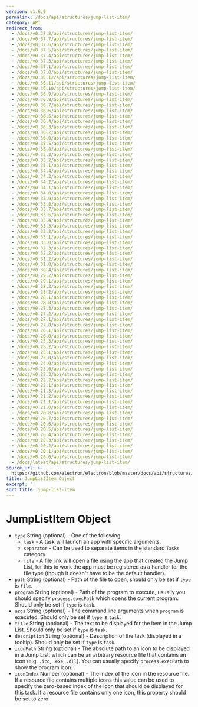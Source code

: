 ```yaml
---
version: v1.6.9
permalink: /docs/api/structures/jump-list-item/
category: API
redirect_from:
  - /docs/v0.37.8/api/structures/jump-list-item/
  - /docs/v0.37.7/api/structures/jump-list-item/
  - /docs/v0.37.6/api/structures/jump-list-item/
  - /docs/v0.37.5/api/structures/jump-list-item/
  - /docs/v0.37.4/api/structures/jump-list-item/
  - /docs/v0.37.3/api/structures/jump-list-item/
  - /docs/v0.37.1/api/structures/jump-list-item/
  - /docs/v0.37.0/api/structures/jump-list-item/
  - /docs/v0.36.12/api/structures/jump-list-item/
  - /docs/v0.36.11/api/structures/jump-list-item/
  - /docs/v0.36.10/api/structures/jump-list-item/
  - /docs/v0.36.9/api/structures/jump-list-item/
  - /docs/v0.36.8/api/structures/jump-list-item/
  - /docs/v0.36.7/api/structures/jump-list-item/
  - /docs/v0.36.6/api/structures/jump-list-item/
  - /docs/v0.36.5/api/structures/jump-list-item/
  - /docs/v0.36.4/api/structures/jump-list-item/
  - /docs/v0.36.3/api/structures/jump-list-item/
  - /docs/v0.36.2/api/structures/jump-list-item/
  - /docs/v0.36.0/api/structures/jump-list-item/
  - /docs/v0.35.5/api/structures/jump-list-item/
  - /docs/v0.35.4/api/structures/jump-list-item/
  - /docs/v0.35.3/api/structures/jump-list-item/
  - /docs/v0.35.2/api/structures/jump-list-item/
  - /docs/v0.35.1/api/structures/jump-list-item/
  - /docs/v0.34.4/api/structures/jump-list-item/
  - /docs/v0.34.3/api/structures/jump-list-item/
  - /docs/v0.34.2/api/structures/jump-list-item/
  - /docs/v0.34.1/api/structures/jump-list-item/
  - /docs/v0.34.0/api/structures/jump-list-item/
  - /docs/v0.33.9/api/structures/jump-list-item/
  - /docs/v0.33.8/api/structures/jump-list-item/
  - /docs/v0.33.7/api/structures/jump-list-item/
  - /docs/v0.33.6/api/structures/jump-list-item/
  - /docs/v0.33.4/api/structures/jump-list-item/
  - /docs/v0.33.3/api/structures/jump-list-item/
  - /docs/v0.33.2/api/structures/jump-list-item/
  - /docs/v0.33.1/api/structures/jump-list-item/
  - /docs/v0.33.0/api/structures/jump-list-item/
  - /docs/v0.32.3/api/structures/jump-list-item/
  - /docs/v0.32.2/api/structures/jump-list-item/
  - /docs/v0.31.2/api/structures/jump-list-item/
  - /docs/v0.31.0/api/structures/jump-list-item/
  - /docs/v0.30.4/api/structures/jump-list-item/
  - /docs/v0.29.2/api/structures/jump-list-item/
  - /docs/v0.29.1/api/structures/jump-list-item/
  - /docs/v0.28.3/api/structures/jump-list-item/
  - /docs/v0.28.2/api/structures/jump-list-item/
  - /docs/v0.28.1/api/structures/jump-list-item/
  - /docs/v0.28.0/api/structures/jump-list-item/
  - /docs/v0.27.3/api/structures/jump-list-item/
  - /docs/v0.27.2/api/structures/jump-list-item/
  - /docs/v0.27.1/api/structures/jump-list-item/
  - /docs/v0.27.0/api/structures/jump-list-item/
  - /docs/v0.26.1/api/structures/jump-list-item/
  - /docs/v0.26.0/api/structures/jump-list-item/
  - /docs/v0.25.3/api/structures/jump-list-item/
  - /docs/v0.25.2/api/structures/jump-list-item/
  - /docs/v0.25.1/api/structures/jump-list-item/
  - /docs/v0.25.0/api/structures/jump-list-item/
  - /docs/v0.24.0/api/structures/jump-list-item/
  - /docs/v0.23.0/api/structures/jump-list-item/
  - /docs/v0.22.3/api/structures/jump-list-item/
  - /docs/v0.22.2/api/structures/jump-list-item/
  - /docs/v0.22.1/api/structures/jump-list-item/
  - /docs/v0.21.3/api/structures/jump-list-item/
  - /docs/v0.21.2/api/structures/jump-list-item/
  - /docs/v0.21.1/api/structures/jump-list-item/
  - /docs/v0.21.0/api/structures/jump-list-item/
  - /docs/v0.20.8/api/structures/jump-list-item/
  - /docs/v0.20.7/api/structures/jump-list-item/
  - /docs/v0.20.6/api/structures/jump-list-item/
  - /docs/v0.20.5/api/structures/jump-list-item/
  - /docs/v0.20.4/api/structures/jump-list-item/
  - /docs/v0.20.3/api/structures/jump-list-item/
  - /docs/v0.20.2/api/structures/jump-list-item/
  - /docs/v0.20.1/api/structures/jump-list-item/
  - /docs/v0.20.0/api/structures/jump-list-item/
  - /docs/latest/api/structures/jump-list-item/
source_url: >-
  https://github.com/electron/electron/blob/master/docs/api/structures/jump-list-item.md
title: JumpListItem Object
excerpt: ''
sort_title: jump-list-item
---
```




<!--


                                      ::::
                                    :o+//+o:
                                    +o    oo-
                                    :o+//oo/+o/
                                      -::-   -oo:
                                               /s/
                      -::::::::-                :s/  :::--
                  :+oo+////////+:        -:/+oo/ :s:-///++oo+:
                /o+:                -/+oo+/:-     +o-      -:+o:
               /s:              -:+o+/:           -o+         :s/
              -s/            -/oo/:                /s-         +s-
              -s/         -/oo/-                   -s/         /s-
               oo       :+o/-                       oo         oo
               -s/    :oo/                          /s-       /s-
                :s/ :oo:              -::-          /s-      /s:
                  -+o/               /ssss/         :s:    -+o-
                 :o+--               /ssss/         :s:   :o+-
                :s/  +o:              -::-          /s-   --
               -s/    :+o/-                         /s-
               oo       -+o+-                       oo
              -s/         -/oo/-                   -s/
             -+soo+:         -/oo/:                /s-      /oooo+-
             o+   :s:           -:+o+/:-          -o+      /s:  -oo
             oo:--/s:       ::      -:+oo+/:-     -/-      /s/--:o+
              :+++/-        :s:          -:/+ooo++//////++oo//+o+:
                             /s:                --::::::--
                              /s/              /s-
                               :oo:          :oo:
                                 /oo/-    -/oo/
                                   -/+oooo+/-





                   _______  _______  _______  _______  __
                  |       ||       ||       ||       ||  |
                  |  _____||_     _||   _   ||    _  ||  |
                  | |_____   |   |  |  | |  ||   |_| ||  |
                  |_____  |  |   |  |  |_|  ||    ___||__|
                   _____| |  |   |  |       ||   |     __
                  |_______|  |___|  |_______||___|    |__|


    This file is generated automatically, so it should not be edited.

    To make changes, head over to the electron/electron repository:

    https://github.com/electron/electron/blob/master/docs/api/structures/jump-list-item.md

    Thanks!

-->
# JumpListItem Object

*   `type` String (optional) - One of the following:
    *   `task` - A task will launch an app with specific arguments.
    *   `separator` - Can be used to separate items in the standard `Tasks` category.
    *   `file` - A file link will open a file using the app that created the Jump List, for this to work the app must be registered as a handler for the file type (though it doesn't have to be the default handler).
*   `path` String (optional) - Path of the file to open, should only be set if `type` is `file`.
*   `program` String (optional) - Path of the program to execute, usually you should specify `process.execPath` which opens the current program. Should only be set if `type` is `task`.
*   `args` String (optional) - The command line arguments when `program` is executed. Should only be set if `type` is `task`.
*   `title` String (optional) - The text to be displayed for the item in the Jump List. Should only be set if `type` is `task`.
*   `description` String (optional) - Description of the task (displayed in a tooltip). Should only be set if `type` is `task`.
*   `iconPath` String (optional) - The absolute path to an icon to be displayed in a Jump List, which can be an arbitrary resource file that contains an icon (e.g. `.ico`, `.exe`, `.dll`). You can usually specify `process.execPath` to show the program icon.
*   `iconIndex` Number (optional) - The index of the icon in the resource file. If a resource file contains multiple icons this value can be used to specify the zero-based index of the icon that should be displayed for this task. If a resource file contains only one icon, this property should be set to zero.
